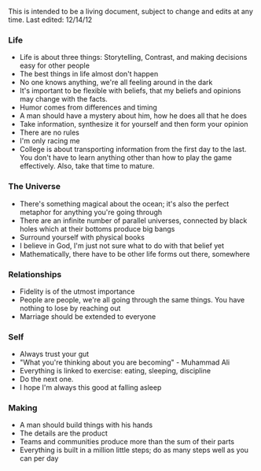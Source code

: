 This is intended to be a living document, subject to change and edits at any time.
Last edited: 12/14/12

### Life
* Life is about three things: Storytelling, Contrast, and making decisions easy for other people
* The best things in life almost don't happen
* No one knows anything, we're all feeling around in the dark
* It's important to be flexible with beliefs, that my beliefs and opinions may change with the facts.
* Humor comes from differences and timing
* A man should have a mystery about him, how he does all that he does
* Take information, synthesize it for yourself and then form your opinion
* There are no rules
* I'm only racing me
* College is about transporting information from the first day to the last. You don't have to learn anything other than how to play the game effectively. Also, take that time to mature.


### The Universe
* There's something magical about the ocean; it's also the perfect metaphor for anything you're going through
* There are an infinite number of parallel universes, connected by black holes which at their bottoms produce big bangs
* Surround yourself with physical books
* I believe in God, I'm just not sure what to do with that belief yet
* Mathematically, there have to be other life forms out there, somewhere


### Relationships
* Fidelity is of the utmost importance
* People are people, we're all going through the same things. You have nothing to lose by reaching out
* Marriage should be extended to everyone


### Self
* Always trust your gut
* "What you're thinking about you are becoming" - Muhammad Ali
* Everything is linked to exercise: eating, sleeping, discipline
* Do the next one.
* I hope I'm always this good at falling asleep


### Making
* A man should build things with his hands
* The details are the product
* Teams and communities produce more than the sum of their parts
* Everything is built in a million little steps; do as many steps well as you can per day
